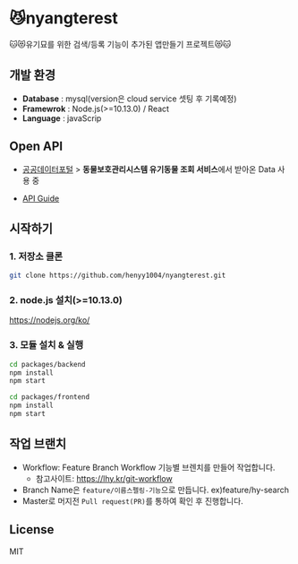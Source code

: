 # 😼nyangterest

🐱😻유기묘를 위한 검색/등록 기능이 추가된 앱만들기 프로젝트😻🐱

## 개발 환경
* **Database** : mysql(version은 cloud service 셋팅 후 기록예정)
* **Framewrok** : Node.js(>=10.13.0) / React
* **Language** : javaScrip

## Open API
* [공공데이터포털](https://www.data.go.kr/) > **동물보호관리시스템 유기동물 조회 서비스**에서 받아온 Data 사용 중 

* [API Guide](https://github.com/henyy1004/nyangterest/blob/master/yu_report/data_api.md)


## 시작하기
 
### 1. 저장소 클론
~~~sh
git clone https://github.com/henyy1004/nyangterest.git
~~~
### 2. node.js 설치(>=10.13.0)
https://nodejs.org/ko/

### 3. 모듈 설치 & 실행

~~~sh
cd packages/backend
npm install
npm start
~~~

~~~sh
cd packages/frontend
npm install
npm start
~~~

## 작업 브랜치
* Workflow: Feature Branch Workflow 기능별 브렌치를 만들어 작업합니다.
  + 참고사이트: https://lhy.kr/git-workflow
* Branch Name은 `feature/이름스펠링-기능`으로 만듭니다. ex)feature/hy-search
* Master로 머지전 `Pull request(PR)`를 통하여 확인 후 진행합니다.

## License
MIT